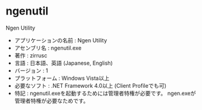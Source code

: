﻿ngenutil
========

Ngen Utility

* アプリケーションの名前 : Ngen Utility
* アセンブリ名 : ngenutil.exe
* 著作 : zirrusc
* 言語 : 日本語、英語 (Japanese, English)
* バージョン : 1
* プラットフォーム : Windows Vista以上
* 必要なソフト : .NET Framework 4.0以上 (Client Profileでも可)
* 特記 : ngenutil.exeを起動するためには管理者特権が必要です。
  ngen.exeが管理者特権が必要なためです。
